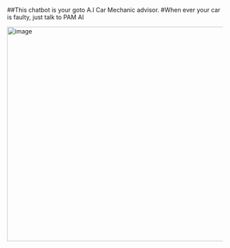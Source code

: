 ##This chatbot is your goto A.I Car Mechanic advisor.
#When ever your car is faulty, just talk to PAM AI

<img width="938" height="501" alt="image" src="https://github.com/user-attachments/assets/45debacd-c8e4-43ea-aec2-2b7174619b93" />
